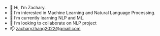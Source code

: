 - 👋 Hi, I’m Zachary.
- 👀 I’m interested in Machine Learning and Natural Language Processing.
- 🌱 I’m currently learning NLP and ML.
- 💞️ I’m looking to collaborate on NLP project
- 📫 zacharyzhang2022@gmail.com

<!---
ZacharyZhang-2022/ZacharyZhang-2022 is a ✨ special ✨ repository because its `README.md` (this file) appears on your GitHub profile.
You can click the Preview link to take a look at your changes.
--->
